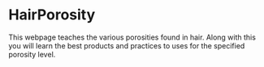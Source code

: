 # HairPorosity
This webpage teaches the various porosities found in hair. Along with this you will learn the best products and practices to uses for the specified porosity level.
